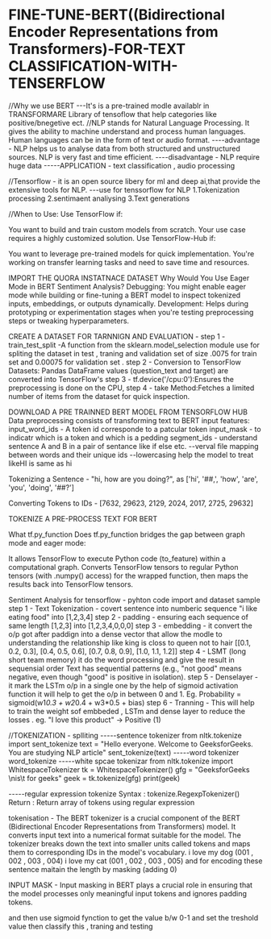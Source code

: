 # FINE-TUNE-BERT((Bidirectional Encoder Representations from Transformers)-FOR-TEXT CLASSIFICATION-WITH-TENSERFLOW
//Why we use BERT 
---It's is a pre-trained modle availablr in TRANSFORMARE Library of tensoflow that help categories like positive/bnegetive ect.
//NLP stands for Natural Language Processing. It gives the ability to machine understand and process human languages. Human languages can be in the form of text or audio format.
----advantage - NLP helps us to analyse data from both structured and unstructured sources.
NLP is very fast and time efficient.
----disadvantage - NLP  require huge data 
-----APPLICATION - text classification , audio processing 

//Tensorflow - it is an open source libery for ml and deep ai,that provide the extensive tools for NLP.
---use for tenssorflow for NLP 
1.Tokenization processing 
2.sentimaent analiysing 
3.Text generations 

//When to Use:
Use TensorFlow if:

You want to build and train custom models from scratch.
Your use case requires a highly customized solution.
Use TensorFlow-Hub if:

You want to leverage pre-trained models for quick implementation.
You're working on transfer learning tasks and need to save time and resources.

IMPORT THE QUORA INSTATNACE DATASET 
Why Would You Use Eager Mode in BERT Sentiment Analysis?
Debugging: You might enable eager mode while building or fine-tuning a BERT model to inspect tokenized inputs, embeddings, or outputs dynamically.
Development: Helps during prototyping or experimentation stages when you're testing preprocessing steps or tweaking hyperparameters.

CREATE A DATASET FOR TARNNIGN AND EVALUATION -
step 1 - train_test_split -A function from the sklearn.model_selection module use for spliting the dataset in test , traning and validation set of size .0075 for train set and 0.00075 for validation set .
step 2 - Conversion to TensorFlow Datasets:
Pandas DataFrame values (question_text and target) are converted into TensorFlow's
step 3 - tf.device('/cpu:0'):Ensures the preprocessing is done on the CPU,
step 4 - take Method:Fetches a limited number of items from the dataset for quick inspection.

DOWNLOAD A PRE TRAINNED BERT MODEL FROM TENSORFLOW HUB
Data preprocessing consists of transforming text to BERT input features:
input_word_ids - A token id corresponde to a patcular token
input_mask - to indicatr which is a token and which is a pedding
segment_ids - understand sentence A and B in a pair of sentance like if else etc.
--verval file mapping between words and their unique ids 
--lowercasing help the model to treat likeHI is same as hi 

 Tokenizing a Sentence - "hi, how are you doing?", as ['hi', '##,', 'how', 'are', 'you', 'doing', '##?']

 Converting Tokens to IDs - [7632, 29623, 2129, 2024, 2017, 2725, 29632]

 TOKENIZE A PRE-PROCESS TEXT FOR BERT

What tf.py_function Does
tf.py_function bridges the gap between graph mode and eager mode:

It allows TensorFlow to execute Python code (to_feature) within a computational graph.
Converts TensorFlow tensors to regular Python tensors (with .numpy() access) for the wrapped function, then maps the results back into TensorFlow tensors.

Sentiment Analysis for tensorflow -
pyhton code import and  dataset sample 
step 1 - Text Tokenization - covert sentence into numberic sequence
       "i like eating food" into [1,2,3,4]
step 2 - padding - ensuring each sequence of same length 
         [1,2,3] into [1,2,3,4,0,0,0]
step 3 - embedding - it convert the o/p got after paddign into a dense vector that allow
         the modle to understanding the relationship like king is closs to queen not to hair 
         [[0.1, 0.2, 0.3],
          [0.4, 0.5, 0.6],
          [0.7, 0.8, 0.9],
          [1.0, 1.1, 1.2]]
step 4 - LSMT (long short team memory) it do the word processing and give the result in sequensial order 
         Text has sequential patterns (e.g., "not good" means negative, even though "good" is positive in isolation).
step 5 - Denselayer - it mark the LSTm o/p in a single one by the help of sigmoid activation function 
         it will help to get the o/p in between 0 and 1.
         Eg. Probability = sigmoid(w1*0.3 + w2*0.4 + w3*0.5 + bias)
step 6 - Tranning - This will help to train the weight sof embbeded , LSTm and dense layer to reduce the losses .
         eg. "I love this product" → Positive (1)
 

//TOKENIZATION - splliting 
-----sentence tokenizer
from nltk.tokenize import sent_tokenize
text = "Hello everyone. Welcome to GeeksforGeeks. You are studying NLP article"
sent_tokenize(text) 
-----word tokenizer 
word_tokenize
-----white spcae tokenizar
from nltk.tokenize import WhitespaceTokenizer
tk = WhitespaceTokenizer()
gfg = "GeeksforGeeks \nis\t for geeks"
geek = tk.tokenize(gfg)
print(geek)

-----regular expression tokenize
Syntax : tokenize.RegexpTokenizer()
Return : Return array of tokens using regular expression


tokenisation - The BERT tokenizer is a crucial component of the BERT (Bidirectional Encoder Representations from Transformers) model. 
It converts input text into a numerical format suitable for the model. The tokenizer breaks down the text into smaller units called tokens and maps them to corresponding IDs in the model's vocabulary. 
i love my dog (001 , 002 , 003 , 004) i love my cat (001 , 002 , 003 , 005)
and for encoding these sentence maitain the length by masking (adding 0)

INPUT MASK - Input masking in BERT plays a crucial role in ensuring that the model processes only meaningful input tokens and ignores padding tokens.

and then use sigmoid fynction to get the value b/w 0-1 and set the treshold value then classify this ,
 traning and testing
